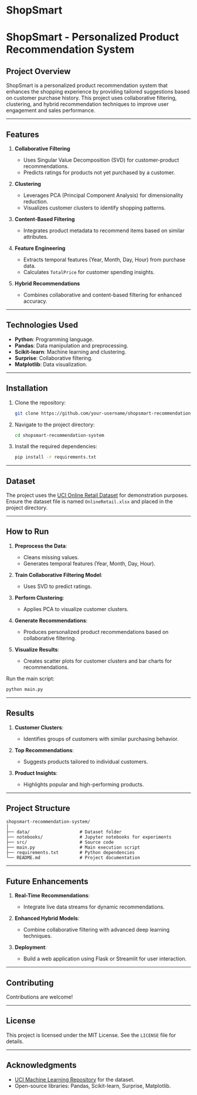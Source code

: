 # ShopSmart
# ShopSmart - Personalized Product Recommendation System

## Project Overview
ShopSmart is a personalized product recommendation system that enhances the shopping experience by providing tailored suggestions based on customer purchase history. This project uses collaborative filtering, clustering, and hybrid recommendation techniques to improve user engagement and sales performance.

---

## Features

1. **Collaborative Filtering**
   - Uses Singular Value Decomposition (SVD) for customer-product recommendations.
   - Predicts ratings for products not yet purchased by a customer.

2. **Clustering**
   - Leverages PCA (Principal Component Analysis) for dimensionality reduction.
   - Visualizes customer clusters to identify shopping patterns.

3. **Content-Based Filtering**
   - Integrates product metadata to recommend items based on similar attributes.

4. **Feature Engineering**
   - Extracts temporal features (Year, Month, Day, Hour) from purchase data.
   - Calculates `TotalPrice` for customer spending insights.

5. **Hybrid Recommendations**
   - Combines collaborative and content-based filtering for enhanced accuracy.

---

## Technologies Used

- **Python**: Programming language.
- **Pandas**: Data manipulation and preprocessing.
- **Scikit-learn**: Machine learning and clustering.
- **Surprise**: Collaborative filtering.
- **Matplotlib**: Data visualization.

---

## Installation

1. Clone the repository:
   ```bash
   git clone https://github.com/your-username/shopsmart-recommendation-system.git
   ```

2. Navigate to the project directory:
   ```bash
   cd shopsmart-recommendation-system
   ```

3. Install the required dependencies:
   ```bash
   pip install -r requirements.txt
   ```

---

## Dataset

The project uses the [UCI Online Retail Dataset](https://archive.ics.uci.edu/ml/datasets/online+retail) for demonstration purposes. Ensure the dataset file is named `OnlineRetail.xlsx` and placed in the project directory.

---

## How to Run

1. **Preprocess the Data**:
   - Cleans missing values.
   - Generates temporal features (Year, Month, Day, Hour).

2. **Train Collaborative Filtering Model**:
   - Uses SVD to predict ratings.

3. **Perform Clustering**:
   - Applies PCA to visualize customer clusters.

4. **Generate Recommendations**:
   - Produces personalized product recommendations based on collaborative filtering.

5. **Visualize Results**:
   - Creates scatter plots for customer clusters and bar charts for recommendations.

Run the main script:
```bash
python main.py
```

---

## Results

1. **Customer Clusters**:
   - Identifies groups of customers with similar purchasing behavior.

2. **Top Recommendations**:
   - Suggests products tailored to individual customers.

3. **Product Insights**:
   - Highlights popular and high-performing products.

---

## Project Structure

```
shopsmart-recommendation-system/
│
├── data/                   # Dataset folder
├── notebooks/              # Jupyter notebooks for experiments
├── src/                    # Source code
├── main.py                 # Main execution script
├── requirements.txt        # Python dependencies
└── README.md               # Project documentation
```

---

## Future Enhancements

1. **Real-Time Recommendations**:
   - Integrate live data streams for dynamic recommendations.

2. **Enhanced Hybrid Models**:
   - Combine collaborative filtering with advanced deep learning techniques.

3. **Deployment**:
   - Build a web application using Flask or Streamlit for user interaction.

---

## Contributing

Contributions are welcome!

---

## License

This project is licensed under the MIT License. See the `LICENSE` file for details.

---

## Acknowledgments

- [UCI Machine Learning Repository](https://archive.ics.uci.edu/ml/datasets/online+retail) for the dataset.
- Open-source libraries: Pandas, Scikit-learn, Surprise, Matplotlib.
